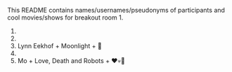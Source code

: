 This README contains names/usernames/pseudonyms of participants and cool movies/shows for breakout room 1.

1.
2.
3. Lynn Eekhof + Moonlight + 🌚
4.
5. Mo + Love, Death and Robots + ❤️💀🤖
